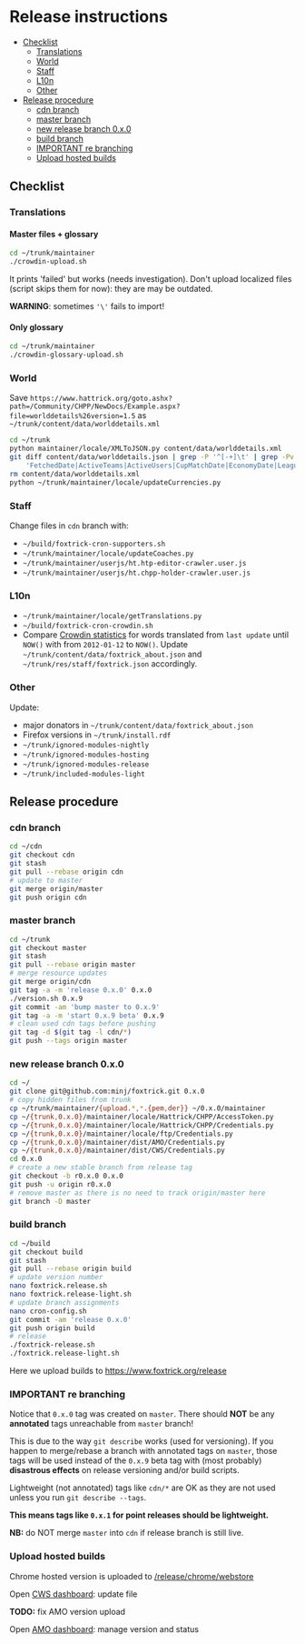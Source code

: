 # Release instructions

<!-- MarkdownTOC autolink=true bracket=round depth=3 -->

- [Checklist](#checklist)
    - [Translations](#translations)
    - [World](#world)
    - [Staff](#staff)
    - [L10n](#l10n)
    - [Other](#other)
- [Release procedure](#release-procedure)
    - [cdn branch](#cdn-branch)
    - [master branch](#master-branch)
    - [new release branch 0.x.0](#new-release-branch-0x0)
    - [build branch](#build-branch)
    - [IMPORTANT re branching](#important-re-branching)
    - [Upload hosted builds](#upload-hosted-builds)

<!-- /MarkdownTOC -->

## Checklist
### Translations
#### Master files + glossary
```sh
cd ~/trunk/maintainer
./crowdin-upload.sh
```
It prints 'failed' but works (needs investigation). Don't upload localized files (script skips them for now): they are may be outdated.

**WARNING**: sometimes `'\'` fails to import!

#### Only glossary
```sh
cd ~/trunk/maintainer
./crowdin-glossary-upload.sh
```

### World
Save `https://www.hattrick.org/goto.ashx?path=/Community/CHPP/NewDocs/Example.aspx?file=worlddetails%26version=1.5` as `~/trunk/content/data/worlddetails.xml`
```sh
cd ~/trunk
python maintainer/locale/XMLToJSON.py content/data/worlddetails.xml
git diff content/data/worlddetails.json | grep -P '^[-+]\t' | grep -Pv \
    'FetchedDate|ActiveTeams|ActiveUsers|CupMatchDate|EconomyDate|LeagueName|MatchRound|NumberOfLevels|Season|SeriesMatchDate|TrainingDate|WaitingUsers'
rm content/data/worlddetails.xml
python ~/trunk/maintainer/locale/updateCurrencies.py
```

### Staff
Change files in `cdn` branch with:
- `~/build/foxtrick-cron-supporters.sh`
- `~/trunk/maintainer/locale/updateCoaches.py`
- `~/trunk/maintainer/userjs/ht.htp-editor-crawler.user.js`
- `~/trunk/maintainer/userjs/ht.chpp-holder-crawler.user.js`

### L10n
- `~/trunk/maintainer/locale/getTranslations.py`
- `~/build/foxtrick-cron-crowdin.sh`
- Compare [Crowdin statistics](https://crowdin.com/project/foxtrick/settings#reports-custom) for words translated from `last update` until `NOW()` with from `2012-01-12` to `NOW()`. Update `~/trunk/content/data/foxtrick_about.json` and `~/trunk/res/staff/foxtrick.json` accordingly.

### Other
Update:
- major donators in `~/trunk/content/data/foxtrick_about.json`
- Firefox versions in `~/trunk/install.rdf`
- `~/trunk/ignored-modules-nightly`
- `~/trunk/ignored-modules-hosting`
- `~/trunk/ignored-modules-release`
- `~/trunk/included-modules-light`

## Release procedure
### cdn branch
```sh
cd ~/cdn
git checkout cdn
git stash
git pull --rebase origin cdn
# update to master
git merge origin/master
git push origin cdn
```
### master branch
```sh
cd ~/trunk
git checkout master
git stash
git pull --rebase origin master
# merge resource updates
git merge origin/cdn
git tag -a -m 'release 0.x.0' 0.x.0
./version.sh 0.x.9
git commit -am 'bump master to 0.x.9'
git tag -a -m 'start 0.x.9 beta' 0.x.9
# clean used cdn tags before pushing
git tag -d $(git tag -l cdn/*)
git push --tags origin master
```
### new release branch 0.x.0
```sh
cd ~/
git clone git@github.com:minj/foxtrick.git 0.x.0
# copy hidden files from trunk
cp ~/trunk/maintainer/{upload.*,*.{pem,der}} ~/0.x.0/maintainer
cp ~/{trunk,0.x.0}/maintainer/locale/Hattrick/CHPP/AccessToken.py
cp ~/{trunk,0.x.0}/maintainer/locale/Hattrick/CHPP/Credentials.py
cp ~/{trunk,0.x.0}/maintainer/locale/ftp/Credentials.py
cp ~/{trunk,0.x.0}/maintainer/dist/AMO/Credentials.py
cp ~/{trunk,0.x.0}/maintainer/dist/CWS/Credentials.py
cd 0.x.0
# create a new stable branch from release tag
git checkout -b r0.x.0 0.x.0
git push -u origin r0.x.0
# remove master as there is no need to track origin/master here
git branch -D master
```
### build branch
```sh
cd ~/build
git checkout build
git stash
git pull --rebase origin build
# update version number 
nano foxtrick.release.sh 
nano foxtrick.release-light.sh
# update branch assignments
nano cron-config.sh
git commit -am 'release 0.x.0'
git push origin build
# release
./foxtrick-release.sh
./foxtrick.release-light.sh
```
Here we upload builds to https://www.foxtrick.org/release
### IMPORTANT re branching
Notice that `0.x.0` tag was created on `master`. There should **NOT** be any **annotated** tags unreachable from `master` branch!

This is due to the way `git describe` works (used for versioning). If you happen to merge/rebase a branch with annotated tags on `master`, those tags will be used instead of the `0.x.9` beta tag with (most probably) **disastrous effects** on release versioning and/or build scripts.

Lightweight (not annotated) tags like `cdn/*` are OK as they are not used unless you run `git describe --tags`.

**This means tags like `0.x.1` for point releases should be lightweight.**

**NB:** do NOT merge `master` into `cdn` if release branch is still live.

### Upload hosted builds
Chrome hosted version is uploaded to [/release/chrome/webstore](https://www.foxtrick.org/release/chrome/webstore)

Open [CWS dashboard](https://chrome.google.com/webstore/developer/edit/bpfbbngccefbbndginomofgpagkjckik): update file

**TODO:** fix AMO version upload

Open [AMO dashboard](https://addons.mozilla.org/en-US/developers/addon/foxtrick/edit): manage version and status
